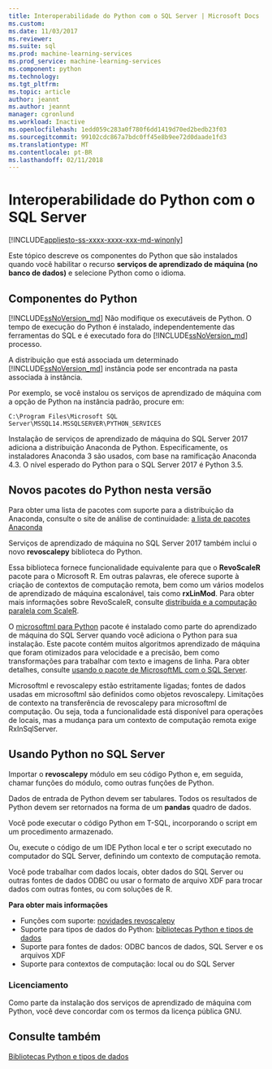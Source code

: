 ```yaml
---
title: Interoperabilidade do Python com o SQL Server | Microsoft Docs
ms.custom: 
ms.date: 11/03/2017
ms.reviewer: 
ms.suite: sql
ms.prod: machine-learning-services
ms.prod_service: machine-learning-services
ms.component: python
ms.technology: 
ms.tgt_pltfrm: 
ms.topic: article
author: jeannt
ms.author: jeannt
manager: cgronlund
ms.workload: Inactive
ms.openlocfilehash: 1edd059c283a0f780f6dd1419d70ed2bedb23f03
ms.sourcegitcommit: 99102cdc867a7bdc0ff45e8b9ee72d0daade1fd3
ms.translationtype: MT
ms.contentlocale: pt-BR
ms.lasthandoff: 02/11/2018
---
```

# <a name="python-interoperability-with-sql-server"></a>Interoperabilidade do Python com o SQL Server
[!INCLUDE[appliesto-ss-xxxx-xxxx-xxx-md-winonly](../../includes/appliesto-ss-xxxx-xxxx-xxx-md-winonly.md)]

Este tópico descreve os componentes do Python que são instalados quando você habilitar o recurso **serviços de aprendizado de máquina (no banco de dados)** e selecione Python como o idioma.

## <a name="python-components"></a>Componentes do Python

[!INCLUDE[ssNoVersion_md](../../includes/ssnoversion-md.md)] Não modifique os executáveis de Python. O tempo de execução do Python é instalado, independentemente das ferramentas do SQL e é executado fora do [!INCLUDE[ssNoVersion_md](../../includes/ssnoversion-md.md)] processo.

A distribuição que está associada um determinado [!INCLUDE[ssNoVersion_md](../../includes/ssnoversion-md.md)] instância pode ser encontrada na pasta associada à instância.

Por exemplo, se você instalou os serviços de aprendizado de máquina com a opção de Python na instância padrão, procure em:

`C:\Program Files\Microsoft SQL Server\MSSQL14.MSSQLSERVER\PYTHON_SERVICES`

Instalação de serviços de aprendizado de máquina do SQL Server 2017 adiciona a distribuição Anaconda de Python. Especificamente, os instaladores Anaconda 3 são usados, com base na ramificação Anaconda 4.3. O nível esperado do Python para o SQL Server 2017 é Python 3.5.

## <a name="new-python-packages-in-this-release"></a>Novos pacotes do Python nesta versão

Para obter uma lista de pacotes com suporte para a distribuição da Anaconda, consulte o site de análise de continuidade: [a lista de pacotes Anaconda](https://docs.continuum.io/anaconda/pkg-docs)

Serviços de aprendizado de máquina no SQL Server 2017 também inclui o novo **revoscalepy** biblioteca do Python.

Essa biblioteca fornece funcionalidade equivalente para que o **RevoScaleR** pacote para o Microsoft R. Em outras palavras, ele oferece suporte à criação de contextos de computação remota, bem como um vários modelos de aprendizado de máquina escalonável, tais como **rxLinMod**. Para obter mais informações sobre RevoScaleR, consulte [distribuída e a computação paralela com ScaleR](https://msdn.microsoft.com/microsoft-r/scaler-distributed-computing).

O [microsoftml para Python](https://docs.microsoft.com/machine-learning-server/python-reference/microsoftml/microsoftml-package) pacote é instalado como parte do aprendizado de máquina do SQL Server quando você adiciona o Python para sua instalação. Este pacote contém muitos algoritmos aprendizado de máquina que foram otimizados para velocidade e a precisão, bem como transformações para trabalhar com texto e imagens de linha. Para obter detalhes, consulte [usando o pacote de MicrosoftML com o SQL Server](https://docs.microsoft.com/sql/advanced-analytics/using-the-microsoftml-package).

Microsoftml e revoscalepy estão estritamente ligadas; fontes de dados usadas em microsoftml são definidos como objetos revoscalepy. Limitações de contexto na transferência de revoscalepy para microsoftml de computação. Ou seja, toda a funcionalidade está disponível para operações de locais, mas a mudança para um contexto de computação remota exige RxInSqlServer.

## <a name="using-python-in-sql-server"></a>Usando Python no SQL Server

Importar o **revoscalepy** módulo em seu código Python e, em seguida, chamar funções do módulo, como outras funções de Python.

Dados de entrada de Python devem ser tabulares. Todos os resultados de Python devem ser retornados na forma de um **pandas** quadro de dados.

Você pode executar o código Python em T-SQL, incorporando o script em um procedimento armazenado.

Ou, execute o código de um IDE Python local e ter o script executado no computador do SQL Server, definindo um contexto de computação remota.

Você pode trabalhar com dados locais, obter dados do SQL Server ou outras fontes de dados ODBC ou usar o formato de arquivo XDF para trocar dados com outras fontes, ou com soluções de R.

**Para obter mais informações**

+ Funções com suporte: [novidades revoscalepy](what-is-revoscalepy.md) 
+ Suporte para tipos de dados do Python: [bibliotecas Python e tipos de dados](python-libraries-and-data-types.md)
+ Suporte para fontes de dados: ODBC bancos de dados, SQL Server e os arquivos XDF
+ Suporte para contextos de computação: local ou do SQL Server

### <a name="licensing"></a>Licenciamento

Como parte da instalação dos serviços de aprendizado de máquina com Python, você deve concordar com os termos da licença pública GNU.

## <a name="see-also"></a>Consulte também

[Bibliotecas Python e tipos de dados](python-libraries-and-data-types.md)
